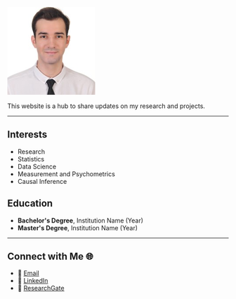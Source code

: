![Photo](img/photo.jpeg)

This website is a hub to share updates on my research and projects.

---

## Interests
- Research
- Statistics
- Data Science
- Measurement and Psychometrics
- Causal Inference

## Education
- **Bachelor's Degree**, Institution Name (Year)
- **Master's Degree**, Institution Name (Year)

---

## Connect with Me 🌐
- 📧 [Email](kacaktugay@gmail.com)  
- 🔗 [LinkedIn](https://www.linkedin.com/in/tugay-kacak-7265921b2/)  
- 🔬 [ResearchGate](https://www.researchgate.net/profile/Tugay-Kacak-2)  
